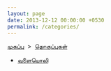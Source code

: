 ```yaml
---
layout: page
date: 2013-12-12 00:00:00 +0530
permalink: /categories/
---
```

<div>

<p><a href="{{ site.url }}">முகப்பு</a> &nbsp;&gt;&nbsp; <a href="{{ site.url }}/categories">தொகுப்புகள்</a></p>

<ul>

<li><p><a href="{{ site.url }}/category/podcast/">வளையொலி</a></p></li>

</ul>

</div>

